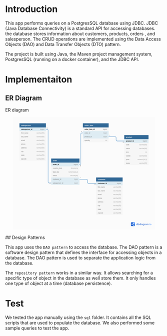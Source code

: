 # Introduction

This app performs queries on a PostgresSQL database using JDBC. JDBC (Java Database Connectivity) is a standard 
API for accessing databases. the database stores information about customers, products, orders , and salesperson. 
The CRUD operations are implemented using the Data Access Objects (DAO) and Data Transfer Objects (DTO) pattern.

The project is built using Java, the Maven project management system, PostgresSQL (running on a docker container),
and the JDBC API.


# Implementaiton
## ER Diagram
ER diagram

<div align="center">
<p align="center" style="width:90%;">
  <img src="assets/dbmodel.png" alt="model"/>
</p>
</div>
## Design Patterns

This app uses the `DAO pattern` to access the database. The DAO pattern is a software design pattern that defines 
the interface for accessing objects in a database. The DAO pattern is used to separate the application logic from
the database. 

The `repository pattern` works in a similar way. It allows searching for a specific type of object in the database as
well store them. It only handles one type of object at a time (database persistence).

# Test

We tested the app manually using the `sql` folder. It contains all the SQL scripts that are used to populate 
the database. We also performed some sample queries to test the app.
